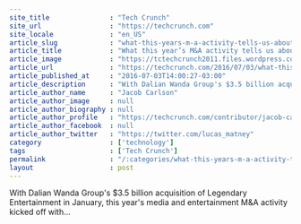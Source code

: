```yaml
---
site_title               : "Tech Crunch"
site_url                 : "https://techcrunch.com"
site_locale              : "en_US"
article_slug             : "what-this-years-m-a-activity-tells-us-about-media-and-entertainment"
article_title            : "What this year’s M&A activity tells us about media and entertainment"
article_image            : "https://tctechcrunch2011.files.wordpress.com/2016/07/ma.jpg?w=764&h=400&crop=1"
article_url              : "https://techcrunch.com/2016/07/03/what-this-years-ma-activity-tells-us-about-media-and-entertainment/"
article_published_at     : "2016-07-03T14:00:27-03:00"
article_description      : "With Dalian Wanda Group's $3.5 billion acquisition of Legendary Entertainment in January, this year's media and entertainment M&A activity kicked off with..."
article_author_name      : "Jacob Carlson"
article_author_image     : null
article_author_biography : null
article_author_profile   : "https://techcrunch.com/contributor/jacob-carlson/"
article_author_facebook  : null
article_author_twitter   : "https://twitter.com/lucas_matney"
category                 : ['technology']
tags                     : ['Tech Crunch']
permalink                : "/:categories/what-this-years-m-a-activity-tells-us-about-media-and-entertainment/"
layout                   : post
---
```


With Dalian Wanda Group's $3.5 billion acquisition of Legendary Entertainment in January, this year's media and entertainment M&A activity kicked off with...
